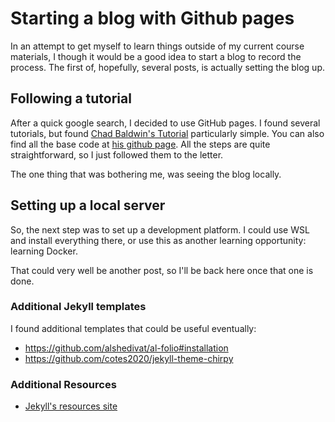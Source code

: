 # Starting a blog with Github pages

In an attempt to get myself to learn things outside of my current course materials, I though it would be a good idea to start a blog to record the process. The first of, hopefully, several posts, is actually setting the blog up.

## Following a tutorial

After a quick google search, I decided to use GitHub pages. I found several tutorials, but found [Chad Baldwin's Tutorial][1] particularly simple. You can also find all the base code at [his github page][git]. All the steps are quite straightforward, so I just followed them to the letter.

The one thing that was bothering me, was seeing the blog locally. 

## Setting up a local server

So, the next step was to set up a development platform. I could use WSL and install everything there, or use this as another learning opportunity: learning Docker.

That could very well be another post, so I'll be back here once that one is done.

### Additional Jekyll templates

I found additional templates that could be useful eventually:

- https://github.com/alshedivat/al-folio#installation
- https://github.com/cotes2020/jekyll-theme-chirpy

### Additional Resources

- [Jekyll's resources site](https://jekyllrb.com/resources/)

[1]: <https://chadbaldwin.net/2021/03/14/how-to-build-a-sql-blog.html> "Building a Free Blog with GitHub Pages in Minutes"
[git]: <https://github.com/chadbaldwin/simple-blog-bootstrap/>
